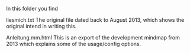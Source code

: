 In this folder you find 

liesmich.txt
The original file dated back to August 2013, which shows the original intend in writing this.

Anleitung.mm.html
This is an export of the development mindmap from 2013 which explains some of the usage/config options.


